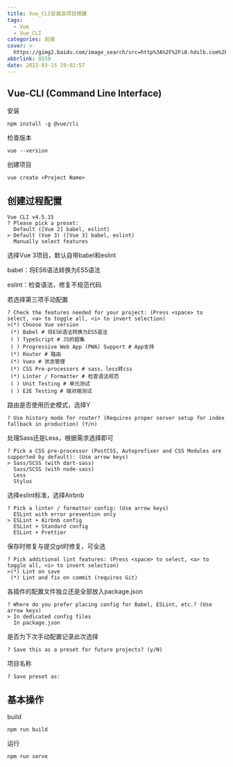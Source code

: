 ```yaml
---
title: Vue_CLI安装及项目搭建
tags:
  - Vue
  - Vue_CLI
categories: 前端
cover: >-
  https://gimg2.baidu.com/image_search/src=http%3A%2F%2Fi0.hdslb.com%2Fbfs%2Farticle%2Fae3f2cf7a3a026e00e18d12ef1a27dbb6e8d5d42.jpg&refer=http%3A%2F%2Fi0.hdslb.com&app=2002&size=f9999,10000&q=a80&n=0&g=0n&fmt=auto?sec=1649934350&t=e7df522ff25d35cbc6f964ce2b6f32f8
abbrlink: 8559
date: 2022-03-15 19:02:57
---
```


## Vue-CLI (Command Line Interface)

安装

```shell
npm install -g @vue/cli
```

检查版本

```shell
vue --version
```

创建项目

```shell
vue create <Project Name>
```



## 创建过程配置

```shell
Vue CLI v4.5.15
? Please pick a preset:
  Default ([Vue 2] babel, eslint)
> Default (Vue 3) ([Vue 3] babel, eslint)
  Manually select features
```

选择Vue 3项目，默认自带babel和eslint

babel：将ES6语法转换为ES5语法

eslint：检查语法，修复不规范代码

若选择第三项手动配置

```shell
? Check the features needed for your project: (Press <space> to select, <a> to toggle all, <i> to invert selection)
>(*) Choose Vue version
 (*) Babel # 将ES6语法转换为ES5语法
 ( ) TypeScript # JS的超集
 ( ) Progressive Web App (PWA) Support # App支持
 (*) Router # 路由
 (*) Vuex # 状态管理
 (*) CSS Pre-processors # sass，less转css
 (*) Linter / Formatter # 检查语法规范
 ( ) Unit Testing # 单元测试
 ( ) E2E Testing # 端对端测试
```

路由是否使用历史模式，选择Y

```shell
? Use history mode for router? (Requires proper server setup for index fallback in production) (Y/n)
```

处理Sass还是Less，根据需求选择即可

```shell
? Pick a CSS pre-processor (PostCSS, Autoprefixer and CSS Modules are supported by default): (Use arrow keys)
> Sass/SCSS (with dart-sass)
  Sass/SCSS (with node-sass)
  Less
  Stylus
```

选择eslint标准，选择Airbnb

```shell
? Pick a linter / formatter config: (Use arrow keys)
  ESLint with error prevention only
> ESLint + Airbnb config
  ESLint + Standard config
  ESLint + Prettier
```

保存时修复与提交git时修复，可全选

```shell
? Pick additional lint features: (Press <space> to select, <a> to toggle all, <i> to invert selection)
>(*) Lint on save
 (*) Lint and fix on commit (requires Git)
```

各插件的配置文件独立还是全部放入package.json

```shell
? Where do you prefer placing config for Babel, ESLint, etc.? (Use arrow keys)
> In dedicated config files
  In package.json
```

是否为下次手动配置记录此次选择

```shell
? Save this as a preset for future projects? (y/N)
```

项目名称

```shell
? Save preset as:
```



## 基本操作

build

```shell
npm run build
```

运行

```shell
npm run serve
```
